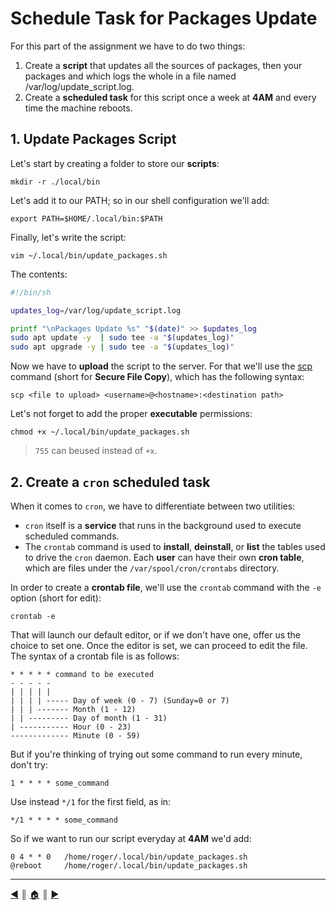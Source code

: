 # Schedule Task for Packages Update
For this part of the assignment we have to do two things:

1. Create a **script** that updates all the sources of packages, then your packages and which logs the whole in a file named /var/log/update_script.log. 
2. Create a **scheduled task** for this script once a week at **4AM** and every time the machine reboots.

## 1. Update Packages Script
Let's start by creating a folder to store our **scripts**:
```
mkdir -r ./local/bin
```

Let's add it to our PATH; so in our shell configuration we'll add:
```
export PATH=$HOME/.local/bin:$PATH
```

Finally, let's write the script:
```
vim ~/.local/bin/update_packages.sh
```

The contents:
```sh
#!/bin/sh

updates_log=/var/log/update_script.log

printf "\nPackages Update %s" "$(date)" >> $updates_log
sudo apt update -y	| sudo tee -a "$(updates_log)"
sudo apt upgrade -y	| sudo tee -a "$(updates_log)"
```

Now we have to **upload** the script to the server. For that we'll use the [scp](https://www.ssh.com/academy/ssh/scp) command (short for **Secure File Copy**), which has the following syntax:
```
scp <file to upload> <username>@<hostname>:<destination path>
```

Let's not forget to add the proper **executable** permissions:
```
chmod +x ~/.local/bin/update_packages.sh 
```

> `755` can beused instead of `+x`.

## 2. Create a `cron` scheduled task
When it comes to `cron`, we have to differentiate between two utilities:

* `cron` itself is a **service** that runs in the background used to execute scheduled commands.
* The `crontab` command is used to **install**, **deinstall**, or **list** the tables used to drive the `cron` daemon. Each **user** can have their own **cron table**, which are files under the `/var/spool/cron/crontabs` directory.

In order to create a **crontab file**, we'll use the `crontab` command with the `-e` option (short for edit):
```
crontab -e
```

That will launch our default editor, or if we don't have one, offer us the choice to set one. Once the editor is set, we can proceed to edit the file. The syntax of a crontab file is as follows:
```
* * * * * command to be executed
- - - - -
| | | | |
| | | | ----- Day of week (0 - 7) (Sunday=0 or 7)
| | | ------- Month (1 - 12)
| | --------- Day of month (1 - 31)
| ----------- Hour (0 - 23)
------------- Minute (0 - 59)
```

But if you're thinking of trying out some command to run every minute, don't try:
```
1 * * * * some_command
```

Use instead `*/1` for the first field, as in:
```
*/1 * * * * some_command
```

So if we want to run our script everyday at **4AM** we'd add:
```
0 4 * * 0	/home/roger/.local/bin/update_packages.sh
@reboot		/home/roger/.local/bin/update_packages.sh
```

---
<!-- navigation links -->
[:arrow_backward:][back] ║ [:house:][home] ║ [:arrow_forward:][next]

[home]: ../README.md
[back]: ./README/stop_needless_services.md
[next]: ./README/monitor_crontab.md